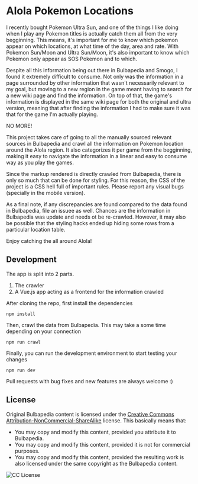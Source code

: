 # Alola Pokemon Locations

I recently bought Pokemon Ultra Sun, and one of the things I like doing when I play any Pokemon titles is actually catch them all from the very begginning. This means, it's important for me to know which pokemon appear on which locations, at what time of the day, area and rate. With Pokemon Sun/Moon and Ultra Sun/Moon, it's also important to know which Pokemon only appear as SOS Pokemon and to which.

Despite all this information being out there in Bulbapedia and Smogo, I found it extremely difficult to consume. Not only was the information in a page surrounded by other information that wasn't necessarily relevant to my goal, but moving to a new region in the game meant having to search for a new wiki page and find the information. On top of that, the game's information is displayed in the same wiki page for both the original and ultra version, meaning that after finding the information I had to make sure it was that for the game I'm actually playing.

NO MORE!

This project takes care of going to all the manually sourced relevant sources in Bulbapedia and crawl all the information on Pokemon location around the Alola region. It also categorizes it per game from the begginning, making it easy to navigate the information in a linear and easy to consume way as you play the games.

Since the markup rendered is directly crawled from Bulbapedia, there is only so much that can be done for styling. For this reason, the CSS of the project is a CSS hell full of important rules. Please report any visual bugs (specially in the mobile version).

As a final note, if any discrepancies are found compared to the data found in Bulbapedia, file an issuee as well. Chances are the information in Bulbapedia was update and needs ot be re-crawled. However, it may also be possible that the styling hacks ended up hiding some rows from a particular location table.

Enjoy catching the all around Alola!

## Development

The app is split into 2 parts.

1. The crawler
2. A Vue.js app acting as a frontend for the information crawled

After cloning the repo, first install the dependencies

```
npm install
```

Then, crawl the data from Bulbapedia. This may take a some time depending on your connection

```
npm run crawl
```

Finally, you can run the development environment to start testing your changes

```
npm run dev
```

Pull requests with bug fixes and new features are always welcome :)

## License

Original Bulbapedia content is licensed under the [Creative Commons Attribution-NonCommercial-ShareAlike](https://creativecommons.org/licenses/by-nc-sa/2.5/) license. This basically means that:

- You may copy and modify this content, provided you attribute it to Bulbapedia.
- You may copy and modify this content, provided it is not for commercial purposes.
- You may copy and modify this content, provided the resulting work is also licensed under the same copyright as the Bulbapedia content.

![CC License](https://licensebuttons.net/l/by-sa/3.0/88x31.png)

